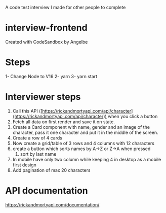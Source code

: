 A code test interview I made for other people to complete

# interview-frontend
Created with CodeSandbox by Angelbe

# Steps
1- Change Node to V16
2- yarn
3- yarn start

# Interviewer steps
1. Call this API ([https://rickandmortyapi.com/api/character](https://rickandmortyapi.com/api/character)) when you click a button
2. Fetch all data on first render and save it on state.
3. Create a Card component with name, gender and an image of the character, pass it one character and put it in the middle of the screen.
4. Create a row of 4 cards
5. Now create a grid/table of 3 rows and 4 columns with 12 characters
6. create a button which sorts names by A→Z or Z→A when pressed
    1. sort by last name
7. In mobile have only two column while keeping 4 in desktop as a mobile first design
8. Add pagination of max 20 characters

# API documentation
https://rickandmortyapi.com/documentation/
